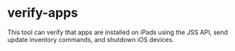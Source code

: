 # verify-apps
This tool can verify that apps are installed on iPads using the JSS API, send update inventory commands, and shutdown iOS devices. 
